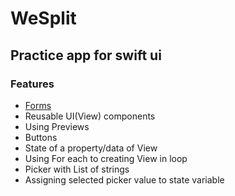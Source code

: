 # WeSplit
## Practice app for swift ui

### Features
* [Forms](https://github.com/ashishpatill/WeSplit/commit/01da35eec6c05ac9af36dec5e80be7004a6b6a03)
* Reusable UI(View) components
* Using Previews
* Buttons
* State of a property/data of View
* Using For each to creating View in loop
* Picker with List of strings
* Assigning selected picker value to state variable

